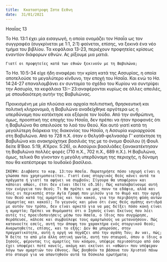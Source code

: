 ```yaml
---
title:  Κκαταστροφη Σστα Εεθνη
date:  31/01/2021
---
```


Ησαΐας 13

Το Ησ. 13:1 έχει μία εισαγωγή, η οποία ονομάζει τον Ησαΐα ως τον συγγραφέα (συγκρίνεται με 1:1, 2:1) φαίνεται, επίσης, να ξεκινά ένα νέο τμήμα του βιβλίου. Τα κεφάλαια 13-23, περιέχουν προφητείες κρίσεως εναντίον διάφορων εθνών. Ας ρίξουμε μια ματιά.

`Γιατί οι προφητείες κατά των εθνών ξεκινούν με τη Βαβυλώνα;`

Το Ησ. 10:5-34 είχε ήδη αναφέρει την κρίση κατά της Ασσυρίας, η οποία αποτελούσε το μεγαλύτερο κίνδυνο, την εποχή του Ησαΐα. Και ενώ το Ησ. 14:24-27 επαναλαμβάνει εν συντομία το σχέδιο του Κυρίου να συντρίψει την Ασσυρία, τα κεφάλαια 13:– 23:αναφέρονται κυρίως σε άλλες απειλές, με σπουδαιότερη αυτήν της Βαβυλώνας.

Προικισμένη με μία πλούσια και αρχαία πολιτιστική, θρησκευτική και πολιτική κληρονομιά, η Βαβυλώνα αναδείχθηκε αργότερα ως η υπερδύναμη που κατέκτησε και εξόρισε τον Ιούδα. Από την ανθρώπινη, όμως, προοπτική της εποχής του Ησαΐα, δεν πρέπει να ήταν προφανές ότι η Βαβυλώνα θα απειλούσε το λαό του Θεού. Και αυτό γιατί κατά τη μεγαλύτερη διάρκεια της διακονίας του Ησαΐα, η Ασσυρία κυριαρχούσε στη Βαβυλώνα. Από το 728 π.Χ. όταν ο Θελγάθ-φελνασάρ Γ’ κατέκτησε τη Βαβυλώνα και ανακηρύχτηκε βασιλιάς της με το όνομα Φούλου (ή Φουλ δείτε Β’Βασ. 5:19, Α’Χρον. 5:26), οι Ασσύριοι βασιλιάδες ξανακατέκτησαν τη Βαβυλώνα πολλές φορές (710 π.Χ., 702 π.Χ., 689 π.Χ.). Η Βαβυλώνα, όμως, τελικά θα γίνονταν η μεγάλη υπερδύναμη της περιοχής, η δύναμη που θα κατέστρεφε το Ιουδαϊκό βασίλειο.

`ΣΚΕΨΗ: Διαβάστε το κεφ. 13:του Ησαΐα. Παρατηρήστε πόσο ισχυρή είναι η γλώσσα που χρησιμοποιείται. Γιατί ένας στοργικός Θεός κάνει αυτά τα πράγματα ή γιατί τα αφήνει να συμβούν; Σίγουρα θα υποφέρουν και κάποιοι αθώοι, έτσι δεν είναι (δείτε εδ.16); Πώς καταλαβαίνουμε αυτή την ενέργεια του Θεού; Τι θα πρέπει να μας πουν τα εδάφια, αλλά και όλες οι περικοπές στην Αγία Γραφή που μιλούν για το θυμό και την οργή του Θεού κατά της αμαρτίας και του κακού, για την περιβόητη φύση αυτών (αμαρτίας και κακού); Το γεγονός και μόνο ότι ένας Θεός αγάπης αντιδρά με αυτόν τον τρόπο, δεν είναι αρκετό για να μας δείξει πόσο κακή είναι η αμαρτία; Πρέπει να θυμόμαστε ότι ο Ιησούς είναι Εκείνος που λέει αυτές τις προειδοποιήσεις μέσω του Ησαΐα, ο ίδιος που συγχώρησε, θεράπευσε, κάλεσε και συμβούλεψε τους αμαρτωλούς να μετανοήσουν. Πώς κατανοείτε εσείς, αυτή την άποψη του χαρακτήρα ενός στοργικού Θεού; Αναρωτηθείτε, επίσης, και το εξής: Δεν θα μπορούσε, στην πραγματικότητα, αυτή η οργή να πηγάζει από την αγάπη Του; Αν ναι, πώς; Ή δείτε το από μία άλλη οπτική γωνία, αυτή του σταυρού, όπου ο ίδιος ο Ιησούς, φέροντας τις αμαρτίες του κόσμου, υπέφερε περισσότερο από όσο έχει υποφέρει ποτέ κανείς, ακόμη και εκείνοι οι «αθώοι» που υπέφεραν λόγω των αμαρτιών του έθνους. Πώς βοηθούν τα βάσανα του Χριστού πάνω στο σταυρό για να απαντηθούν αυτά τα δύσκολα ερωτήματα;`